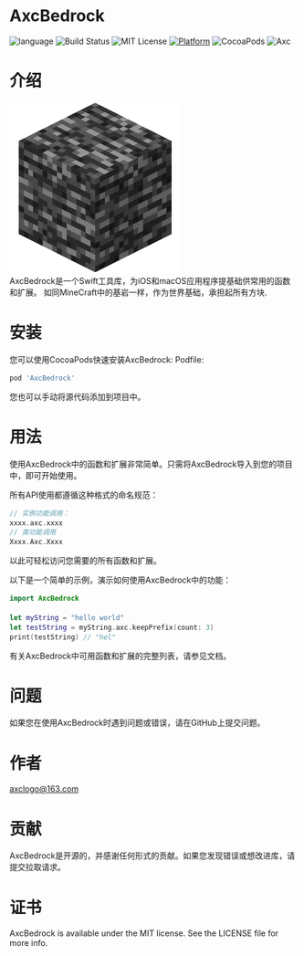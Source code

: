 # AxcBedrock
![language](https://img.shields.io/badge/Language-swift-8E44AD.svg)
![Build Status](https://img.shields.io/badge/build-passing-brightgreen.svg)
![MIT License](https://img.shields.io/github/license/mashape/apistatus.svg)
[![Platform](https://img.shields.io/cocoapods/p/AxcBedrock.svg?style=flat)](https://cocoapods.org/pods/AxcBedrock)
![CocoaPods](https://img.shields.io/badge/CocoaPods-1.12.1-brightgreen.svg)
![Axc](https://img.shields.io/badge/Axc-Kit-orange.svg)

# 介绍
![bedrock](./readme_source/bedrock.png)<br>
AxcBedrock是一个Swift工具库，为iOS和macOS应用程序提基础供常用的函数和扩展。
如同MineCraft中的基岩一样，作为世界基础，承担起所有方块.

# 安装
您可以使用CocoaPods快速安装AxcBedrock:
Podfile:
```ruby
pod 'AxcBedrock'
```
您也可以手动将源代码添加到项目中。

# 用法
使用AxcBedrock中的函数和扩展非常简单。只需将AxcBedrock导入到您的项目中，即可开始使用。

所有API使用都遵循这种格式的命名规范：
```swift
// 实例功能调用：
xxxx.axc.xxxx
// 类功能调用
Xxxx.Axc.Xxxx
```
以此可轻松访问您需要的所有函数和扩展。

以下是一个简单的示例，演示如何使用AxcBedrock中的功能：

```swift
import AxcBedrock

let myString = "hello world"
let testString = myString.axc.keepPrefix(count: 3)
print(testString) // "hel"
```

有关AxcBedrock中可用函数和扩展的完整列表，请参见文档。

# 问题
如果您在使用AxcBedrock时遇到问题或错误，请在GitHub上提交问题。

# 作者
axclogo@163.com

# 贡献
AxcBedrock是开源的，并感谢任何形式的贡献。如果您发现错误或想改进库，请提交拉取请求。

# 证书

AxcBedrock is available under the MIT license. See the LICENSE file for more info.
